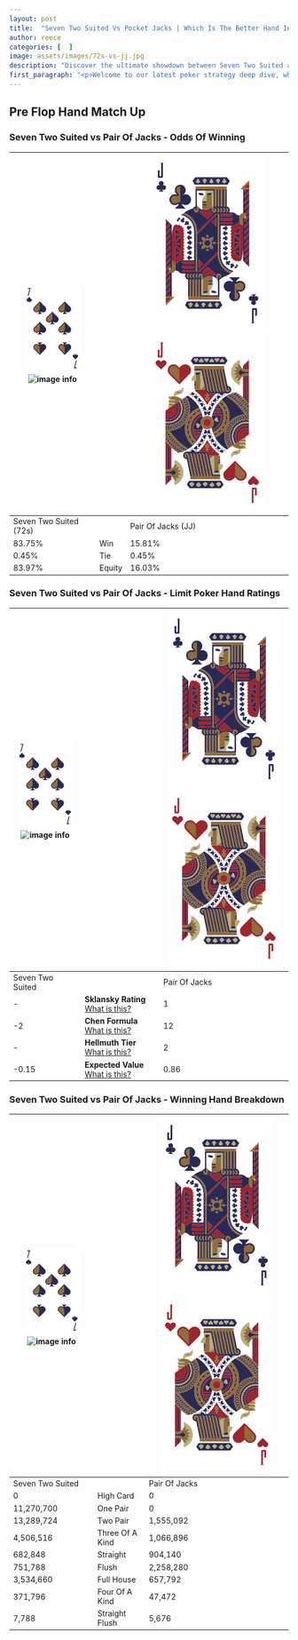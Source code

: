 ```yaml
---
layout: post
title:  "Seven Two Suited Vs Pocket Jacks | Which Is The Better Hand In Poker? A Complete Guide"
author: reece
categories: [  ]
image: assets/images/72s-vs-jj.jpg
description: "Discover the ultimate showdown between Seven Two Suited and Pair Of Jacks in poker! Uncover the odds, strategies, and scenarios where one hand triumphs over the other. Get ready to up your poker game with this thrilling analysis."
first_paragraph: "<p>Welcome to our latest poker strategy deep dive, where we're pitting two distinct hands against each other in a high-stakes showdown: Seven Two Suited vs Pair Of Jacks.</p><p>In the dynamic world of poker, every decision counts, and knowing which hand holds the upper hand is key to your success at the table.</p><p>In this article, we'll dissect these two hands, explore the scenarios where one dominates the other, and equip you with the knowledge to make strategic choices that can tip the odds in your favor.</p><p>Get ready to unravel the intriguing dynamics of these poker hands and elevate your game to new heights.</p>"
---
```




[comment]: # (sp0)

## Pre Flop Hand Match Up

<div class="table hand-ratings" markdown="1"> 



### Seven Two Suited vs Pair Of Jacks - Odds Of Winning


    
| ![image info](assets/images/hand1/7.png) ![image info](assets/images/hand1/2s.png) |  | ![image info](assets/images/hand2/J.png) ![image info](assets/images/hand2/Jo.png) |
| -------- | -------- | -------- |
| Seven Two Suited (72s) |  | Pair Of Jacks (JJ) |
| 83.75% | Win | 15.81% |
| 0.45% | Tie | 0.45% |
| 83.97% | Equity | 16.03% |




[comment]: # (sp1)



### Seven Two Suited vs Pair Of Jacks - Limit Poker Hand Ratings


    
| ![image info](assets/images/hand1/7.png) ![image info](assets/images/hand1/2s.png) |  | ![image info](assets/images/hand2/J.png) ![image info](assets/images/hand2/Jo.png) |
| -------- | -------- | -------- |
| Seven Two Suited |  | Pair Of Jacks |
| - | **Sklansky Rating** [What is this?](/sklansky-rating-explained) | 1 |
| -2 | **Chen Formula** [What is this?](/chen-formula-explained) | 12 |
| - | **Hellmuth Tier** [What is this?](/Hellmuth-tier-explained) | 2 |
| -0.15 | **Expected Value** [What is this?](/expected-value-explained) | 0.86 |




[comment]: # (sp2)



### Seven Two Suited vs Pair Of Jacks - Winning Hand Breakdown


    
| ![image info](assets/images/hand1/7.png) ![image info](assets/images/hand1/2s.png) |  | ![image info](assets/images/hand2/J.png) ![image info](assets/images/hand2/Jo.png) |
| -------- | -------- | -------- |
| Seven Two Suited |  | Pair Of Jacks |
| 0 | High Card | 0 |
| 11,270,700 | One Pair | 0 |
| 13,289,724 | Two Pair | 1,555,092 |
| 4,506,516 | Three Of A Kind | 1,066,896 |
| 682,848 | Straight | 904,140 |
| 751,788 | Flush | 2,258,280 |
| 3,534,660 | Full House | 657,792 |
| 371,796 | Four Of A Kind | 47,472 |
| 7,788 | Straight Flush | 5,676 |




[comment]: # (sp3)



</div>

[comment]: # (sp4)



[comment]: # (sp5)

